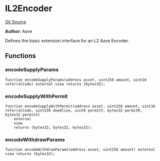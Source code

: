 # IL2Encoder
[Git Source](https://github.com/greenchaincapital/GreenBondV2/blob/51a1807f93a4bb92129f4cca023d319c78973c0c/src/interfaces/IL2Encoder.sol)

**Author:**
Aave

Defines the basic extension interface for an L2 Aave Encoder.


## Functions
### encodeSupplyParams


```solidity
function encodeSupplyParams(address asset, uint256 amount, uint16 referralCode) external view returns (bytes32);
```

### encodeSupplyWithPermit


```solidity
function encodeSupplyWithPermit(address asset, uint256 amount, uint16 referralCode, uint256 deadline, uint8 permitV, bytes32 permitR, bytes32 permitS)
    external
    view
    returns (bytes32, bytes32, bytes32);
```

### encodeWithdrawParams


```solidity
function encodeWithdrawParams(address asset, uint256 amount) external view returns (bytes32);
```

